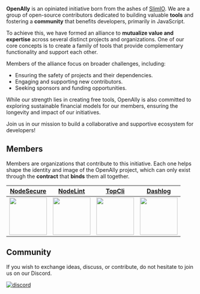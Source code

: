 **OpenAlly** is an opiniated initiative born from the ashes of [SlimIO](https://github.com/SlimIO).
We are a group of open-source contributors dedicated to building valuable **tools** and fostering a **community** that benefits developers, primarily in JavaScript.

To achieve this, we have formed an alliance to **mutualize value and expertise** across several distinct projects and organizations. One of our core concepts is to create a family of tools that provide complementary functionality and support each other.

Members of the alliance focus on broader challenges, including:
- Ensuring the safety of projects and their dependencies.
- Engaging and supporting new contributors.
- Seeking sponsors and funding opportunities.

While our strength lies in creating free tools, OpenAlly is also committed to exploring sustainable financial models for our members, ensuring the longevity and impact of our initiatives.

Join us in our mission to build a collaborative and supportive ecosystem for developers!

## Members

Members are organizations that contribute to this initiative. Each one helps shape the identity and image of the OpenAlly project, which can only exist through the **contract** that **binds** them all together.

| [NodeSecure](https://github.com/NodeSecure) | [NodeLint](https://github.com/Nodelint) | [TopCli](https://github.com/TopCli) | [Dashlog](https://github.com/Dashlog) |
| :---: | :---: | :---: | :---: |
| <img src="https://avatars.githubusercontent.com/u/85318671?s=200&v=4" width="100"> | <img src="https://avatars.githubusercontent.com/u/75527947?s=200&v=4" width="100"> | <img src="https://avatars.githubusercontent.com/u/95156711?s=200&v=4" width="100"> | <img src="https://avatars.githubusercontent.com/u/112749817?s=200&v=4" width="100"> |

## Community

If you wish to exchange ideas, discuss, or contribute, do not hesitate to join us on our Discord.

[![discord](https://discordapp.com/api/guilds/640183220452720650/embed.png?style=banner2)](https://discord.gg/4Wn8rjAtB4)
